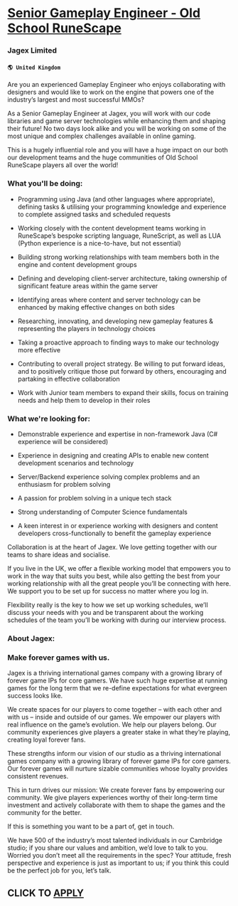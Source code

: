 # [Senior Gameplay Engineer - Old School RuneScape](https://www.remotewlb.com/apply/senior-gameplay-engineer-old-school-runescape-56719)  
### Jagex Limited  
#### `🌎 United Kingdom`  

Are you an experienced Gameplay Engineer who enjoys collaborating with designers and would like to work on the engine that powers one of the industry’s largest and most successful MMOs?

As a Senior Gameplay Engineer at Jagex, you will work with our code libraries and game server technologies while enhancing them and shaping their future! No two days look alike and you will be working on some of the most unique and complex challenges available in online gaming.

This is a hugely influential role and you will have a huge impact on our both our development teams and the huge communities of Old School RuneScape players all over the world!

### What you'll be doing:

  * Programming using Java (and other languages where appropriate), defining tasks & utilising your programming knowledge and experience to complete assigned tasks and scheduled requests

  * Working closely with the content development teams working in RuneScape’s bespoke scripting language, RuneScript, as well as LUA (Python experience is a nice-to-have, but not essential)

  * Building strong working relationships with team members both in the engine and content development groups

  * Defining and developing client-server architecture, taking ownership of significant feature areas within the game server

  * Identifying areas where content and server technology can be enhanced by making effective changes on both sides

  * Researching, innovating, and developing new gameplay features & representing the players in technology choices

  * Taking a proactive approach to finding ways to make our technology more effective

  * Contributing to overall project strategy. Be willing to put forward ideas, and to positively critique those put forward by others, encouraging and partaking in effective collaboration

  * Work with Junior team members to expand their skills, focus on training needs and help them to develop in their roles

### What we're looking for:

  * Demonstrable experience and expertise in non-framework Java (C# experience will be considered)

  * Experience in designing and creating APIs to enable new content development scenarios and technology

  * Server/Backend experience solving complex problems and an enthusiasm for problem solving

  * A passion for problem solving in a unique tech stack

  * Strong understanding of Computer Science fundamentals

  * A keen interest in or experience working with designers and content developers cross-functionally to benefit the gameplay experience

Collaboration is at the heart of Jagex. We love getting together with our teams to share ideas and socialise.

If you live in the UK, we offer a flexible working model that empowers you to work in the way that suits you best, while also getting the best from your working relationship with all the great people you’ll be connecting with here. We support you to be set up for success no matter where you log in.

Flexibility really is the key to how we set up working schedules, we’ll discuss your needs with you and be transparent about the working schedules of the team you’ll be working with during our interview process.

### About Jagex:

### Make forever games with us.

Jagex is a thriving international games company with a growing library of forever game IPs for core gamers. We have such huge expertise at running games for the long term that we re-define expectations for what evergreen success looks like.

We create spaces for our players to come together – with each other and with us – inside and outside of our games. We empower our players with real influence on the game’s evolution. We help our players belong. Our community experiences give players a greater stake in what they’re playing, creating loyal forever fans.

These strengths inform our vision of our studio as a thriving international games company with a growing library of forever game IPs for core gamers. Our forever games will nurture sizable communities whose loyalty provides consistent revenues.

This in turn drives our mission: We create forever fans by empowering our community. We give players experiences worthy of their long-term time investment and actively collaborate with them to shape the games and the community for the better.

If this is something you want to be a part of, get in touch.

We have 500 of the industry’s most talented individuals in our Cambridge studio; if you share our values and ambition, we’d love to talk to you. Worried you don’t meet all the requirements in the spec? Your attitude, fresh perspective and experience is just as important to us; if you think this could be the perfect job for you, let’s talk.

  
## CLICK TO [APPLY](https://www.remotewlb.com/apply/senior-gameplay-engineer-old-school-runescape-56719)

